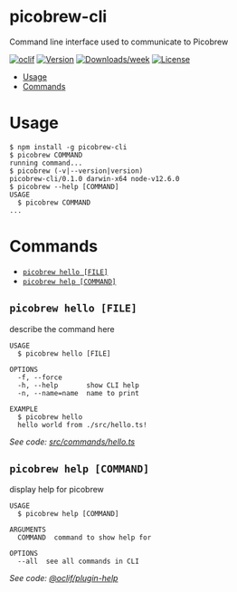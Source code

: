 picobrew-cli
============

Command line interface used to communicate to Picobrew

[![oclif](https://img.shields.io/badge/cli-oclif-brightgreen.svg)](https://oclif.io)
[![Version](https://img.shields.io/npm/v/picobrew-cli.svg)](https://npmjs.org/package/picobrew-cli)
[![Downloads/week](https://img.shields.io/npm/dw/picobrew-cli.svg)](https://npmjs.org/package/picobrew-cli)
[![License](https://img.shields.io/npm/l/picobrew-cli.svg)](https://github.com/tmack8001/picobrew-cli/blob/master/package.json)

<!-- toc -->
* [Usage](#usage)
* [Commands](#commands)
<!-- tocstop -->
# Usage
<!-- usage -->
```sh-session
$ npm install -g picobrew-cli
$ picobrew COMMAND
running command...
$ picobrew (-v|--version|version)
picobrew-cli/0.1.0 darwin-x64 node-v12.6.0
$ picobrew --help [COMMAND]
USAGE
  $ picobrew COMMAND
...
```
<!-- usagestop -->
# Commands
<!-- commands -->
* [`picobrew hello [FILE]`](#picobrew-hello-file)
* [`picobrew help [COMMAND]`](#picobrew-help-command)

## `picobrew hello [FILE]`

describe the command here

```
USAGE
  $ picobrew hello [FILE]

OPTIONS
  -f, --force
  -h, --help       show CLI help
  -n, --name=name  name to print

EXAMPLE
  $ picobrew hello
  hello world from ./src/hello.ts!
```

_See code: [src/commands/hello.ts](https://github.com/tmack8001/picobrew-cli/blob/v0.1.0/src/commands/hello.ts)_

## `picobrew help [COMMAND]`

display help for picobrew

```
USAGE
  $ picobrew help [COMMAND]

ARGUMENTS
  COMMAND  command to show help for

OPTIONS
  --all  see all commands in CLI
```

_See code: [@oclif/plugin-help](https://github.com/oclif/plugin-help/blob/v2.2.3/src/commands/help.ts)_
<!-- commandsstop -->

